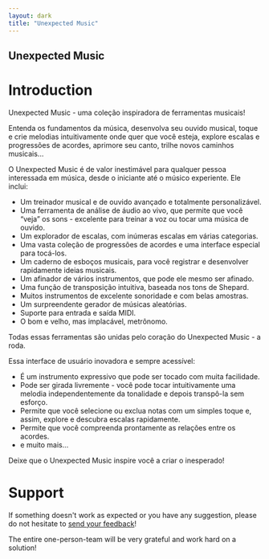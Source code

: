```yaml
---
layout: dark
title: "Unexpected Music"
---
```


## Unexpected Music

# Introduction

Unexpected Music - uma coleção inspiradora de ferramentas musicais!

Entenda os fundamentos da música, desenvolva seu ouvido musical, toque e crie melodias intuitivamente onde quer que você esteja, explore escalas e progressões de acordes, aprimore seu canto, trilhe novos caminhos musicais...

O Unexpected Music é de valor inestimável para qualquer pessoa interessada em música, desde o iniciante até o músico experiente. Ele inclui:

- Um treinador musical e de ouvido avançado e totalmente personalizável.
- Uma ferramenta de análise de áudio ao vivo, que permite que você “veja” os sons - excelente para treinar a voz ou tocar uma música de ouvido.
- Um explorador de escalas, com inúmeras escalas em várias categorias.
- Uma vasta coleção de progressões de acordes e uma interface especial para tocá-los.
- Um caderno de esboços musicais, para você registrar e desenvolver rapidamente ideias musicais.
- Um afinador de vários instrumentos, que pode ele mesmo ser afinado.
- Uma função de transposição intuitiva, baseada nos tons de Shepard.
- Muitos instrumentos de excelente sonoridade e com belas amostras.
- Um surpreendente gerador de músicas aleatórias.
- Suporte para entrada e saída MIDI.
- O bom e velho, mas implacável, metrônomo.

Todas essas ferramentas são unidas pelo coração do Unexpected Music - a roda.

Essa interface de usuário inovadora e sempre acessível:

- É um instrumento expressivo que pode ser tocado com muita facilidade.
- Pode ser girada livremente - você pode tocar intuitivamente uma melodia independentemente da tonalidade e depois transpô-la sem esforço.
- Permite que você selecione ou exclua notas com um simples toque e, assim, explore e descubra escalas rapidamente.
- Permite que você compreenda prontamente as relações entre os acordes.
- e muito mais...

Deixe que o Unexpected Music inspire você a criar o inesperado!


# Support

If something doesn't work as expected or you have any suggestion, please do not hesitate to [<u>send your feedback</u>](mailto:support@unexpectedinventions.com)!

The entire one-person-team will be very grateful and work hard on a solution!

